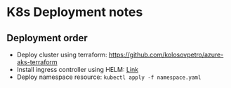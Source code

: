 # K8s Deployment notes

## Deployment order

- Deploy cluster using terraform: https://github.com/kolosovpetro/azure-aks-terraform
- Install ingress controller using HELM: [Link](./install-nginx-ingress-helm)
- Deploy namespace resource: `kubectl apply -f namespace.yaml`